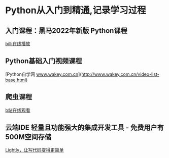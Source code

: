 #  Python从入门到精通,记录学习过程

## 入门课程：黑马2022年新版 Python课程

[billi在线播放](https://www.bilibili.com/video/BV1qW4y1a7fU/)


## Python基础入门视频课程
[Python自学网 www.wakey.com.cn](http://www.wakey.com.cn/video-list-base.html)

## 爬虫课程

[b站在线观看](https://b23.tv/91lcOKf)

## 云端IDE 轻量且功能强大的集成开发工具  - 免费用户有500M空间存储

[Lightly，让写代码变得更简单](https://lightly.teamcode.com/)